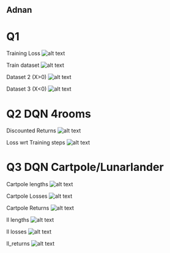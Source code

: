 ## Adnan

# Q1
Training Loss
![alt text](image-3.png)

Train dataset
![alt text](image-4.png)

Dataset 2 (X>0)
![alt text](image-6.png)

Dataset 3 (X<0)
![alt text](image-5.png)


# Q2 DQN 4rooms
Discounted Returns
![alt text](image-7.png)

Loss wrt Training steps
![alt text](image-8.png)

# Q3 DQN Cartpole/Lunarlander

Cartpole lengths
![alt text](cartpole_lengths.png)

Cartpole Losses
![alt text](cartpole_losses.png)

Cartpole Returns
![alt text](cartpole_returns.png)

ll lengths
![alt text](lunarlander_lengths.png)

ll losses
![alt text](lunarlander_losses.png)

ll_returns
![alt text](lunarlander_returns.png)